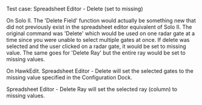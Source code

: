 
Test case: Spreadsheet Editor - Delete (set to missing)

On Solo II. The 'Delete Field' function would actually be something new that did not previously exist in the spreadsheet editor equivalent of Solo II. The original command was 'Delete' which would be used on one radar gate at a time since you were unable to select multiple gates at once. If delete was selected and the user clicked on a radar gate, it would be set to missing value. The same goes for 'Delete Ray' but the entire ray would be set to missing values. 

On HawkEdit.
Spreadsheet Editor - Delete will set the selected gates to the missing value specified in the Configuration Dock.

Spreadsheet Editor - Delete Ray will set the selected ray (column) to missing values.
